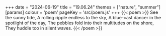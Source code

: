 +++
date = "2024-06-19"
title = "19.06.24"
themes = ["nature", "summer"]
[params]
  colour = 'poem'
  pageKey = 'src/poem.js'
+++
{{< poem >}}
See the sunny tide,
A rolling ripple endless to the sky,
A blue-cast dancer in the spotlight of the day,
The pebbles fold into their multitudes on the shore,
They huddle too in silent waves.
{{< /poem >}}